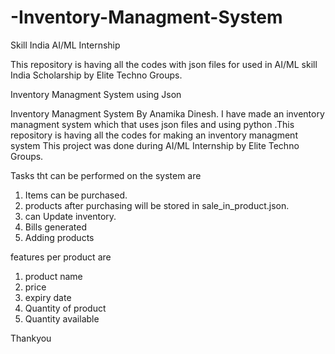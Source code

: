 # -Inventory-Managment-System
Skill India AI/ML Internship 

This repository is having all the codes with json files for used in AI/ML skill India Scholarship by Elite Techno Groups. 

Inventory Managment System using Json  

Inventory Managment System  By Anamika Dinesh. I have made an inventory managment system which  that uses json files and using python .This repository is having all the codes for making an inventory managment system   This project was done during AI/ML Internship by Elite Techno Groups. 

Tasks  tht can be performed on the system are

1) Items can be purchased.
2)  products after purchasing will be stored in sale_in_product.json.
3)  can Update inventory.
4) Bills generated 
5)  Adding products  


 features per product are 
 
 1) product name 
 2)  price 
 3) expiry date 
 4) Quantity of product 
 5) Quantity available  
 
 
 Thankyou
